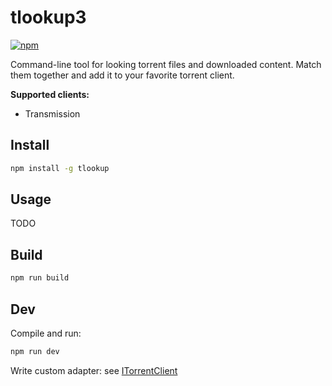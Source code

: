 # tlookup3


[![npm](https://img.shields.io/npm/v/tlookup.svg?style=flat-square)](https://npmjs.com/tlookup)

Command-line tool for looking torrent files and downloaded content. Match them together and add it to your favorite torrent client.

**Supported clients:**
* Transmission



## Install

```bash
npm install -g tlookup
```

## Usage

TODO


## Build
```bash
npm run build
```


## Dev

Compile and run:

```bash
npm run dev
```

Write custom adapter: see [ITorrentClient](src/lib/push/README.md)